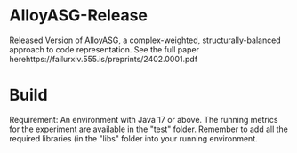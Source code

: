 # AlloyASG-Release
Released Version of AlloyASG, a complex-weighted, structurally-balanced approach to code representation. See the full paper herehttps://failurxiv.555.is/preprints/2402.0001.pdf
# Build
Requirement: An environment with Java 17 or above. The running metrics for the experiment are available in the "test" folder. Remember to add all the required libraries (in the "libs" folder into your running environment. 
